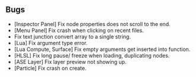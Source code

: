 ## Bugs
- [Inspector Panel] Fix node properties does not scroll to the end.
- [Menu Panel] Fix crash when clicking on recent files.
- Fix text junction convert array to a single string.
- [Lua] Fix argument type error.
- [Lua Compute, Surface] Fix empty arguments get inserted into function.
- [HLSL] Fix long pause/ freeze when loading, duplicating nodes.
- [ASE Layer] Fix layer preview not showing up.
- [Particle] Fix crash on create.